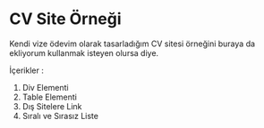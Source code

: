 <h1>CV Site Örneği</h1>

<p>Kendi vize ödevim olarak tasarladığım CV sitesi örneğini buraya da ekliyorum kullanmak isteyen olursa diye.</p>

<p>İçerikler :</p>
<ol>
  <li>Div Elementi</li>
  <li>Table Elementi</li>
  <li>Dış Sitelere Link</li>
  <li>Sıralı ve Sırasız Liste</li>
</ol>
